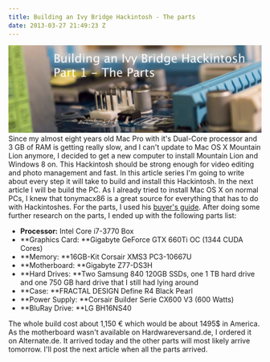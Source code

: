 ```yaml
---
title: Building an Ivy Bridge Hackintosh - The parts
date: 2013-03-27 21:49:23 Z
---
```


[![The first part's banner](/uploads/2013/03/banner-hackintosh-11.jpg)](/uploads/2013/03/banner-hackintosh-11.jpg) Since my almost eight years old Mac Pro with it's Dual-Core processor and 3 GB of RAM is getting really slow, and I can't update to Mac OS X Mountain Lion anymore, I decided to get a new computer to install Mountain Lion and Windows 8 on. This Hackintosh should be strong enough for video editing and photo management and fast. In this article series I'm going to write about every step it will take to build and install this Hackintosh. In the next article I will be build the PC. As I already tried to install Mac OS X on normal PCs, I knew that tonymacx86 is a great source for everything that has to do with Hackintoshes. For the parts, I used his [buyer's guide](http://www.tonymacx86.com/339-building-customac-buyer-s-guide-march-2013.html "TonymacX86's buyer's guide"). After doing some further research on the parts, I ended up with the following parts list:

*   **Processor:** Intel Core i7-3770 Box
*   **Graphics Card: **Gigabyte GeForce GTX 660Ti OC (1344 CUDA Cores)
*   **Memory: **16GB-Kit Corsair XMS3 PC3-10667U
*   **Motherboard: **Gigabyte Z77-DS3H
*   **Hard Drives: **Two Samsung 840 120GB SSDs, one 1 TB hard drive and one 750 GB hard drive that I still had lying around
*   **Case: **FRACTAL DESIGN Define R4 Black Pearl
*   **Power Supply: **Corsair Builder Serie CX600 V3 (600 Watts)
*   **BluRay Drive: **LG BH16NS40

The whole build cost about 1,150 € which would be about 1495$ in America. As the motherboard wasn't available on Hardwareversand.de, I ordered it on Alternate.de. It arrived today and the other parts will most likely arrive tomorrow. I'll post the next article when all the parts arrived.